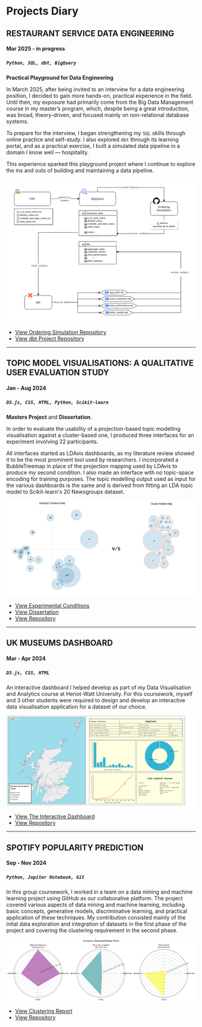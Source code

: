 # Projects Diary

<!--- LOG TEMPLATE
## [PROJECT TITLE]
#### [MONTH - MONTH] (Jan - Feb) [YEAR] (2024) 
##### [TECHNOLOGIES, LANGUAGES, LIBRARIES] (`D3.js, CSS, HTML`)
[SHORT DESCRIPTION]
(An interactive dashboard I helped develop as part of my Data Visualisation and Analytics course at Heriot-Watt University. For this coursework, myself and 3 other students were required to design and develop an interactive data visualisation application for a dataset of our choice.)

[IMG LINK]()
[PRODUCT LINK]()
[REPO LINK]()
--->

## RESTAURANT SERVICE DATA ENGINEERING
#### Mar 2025 - in progress
##### `Python, SQL, dbt, BigQuery`
**Practical Playground for Data Engineering**

In March 2025, after being invited to an interview for a data engineering position, I decided to gain more hands-on, practical experience in the field. Until then, my exposure had primarily come from the Big Data Management course in my master’s program, which, despite being a great introduction, was broad, theory-driven, and focused mainly on non-relational database systems.

To prepare for the interview, I began strengthening my `SQL` skills through online practice and self-study. I also explored `dbt` through its learning portal, and as a practical exercise, I built a simulated data pipeline in a domain I know well — hospitality.

This experience sparked this playground project where I continue to explore the ins and outs of building and maintaining a data pipeline.


![Data Pipeline Flowchart](https://raw.githubusercontent.com/my-ood/restaurant-data-analytics/refs/heads/main/restaurant_ordering_pipeline_diagram.png)

- [View Ordering Simulation Repository](https://github.com/verbal-ale/restaurant_service_simulation)
- [View dbt Project Repository](https://github.com/my-ood/restaurant-data-analytics)

---

## TOPIC MODEL VISUALISATIONS: A QUALITATIVE USER EVALUATION STUDY
#### Jan - Aug 2024
##### `D3.js, CSS, HTML, Python, Scikit-learn`
**Masters Project** and **Dissertation**.

In order to evaluate the usability of a projection-based topic modelling visualisation against a cluster-based one, I produced three interfaces for an experiment involving 22 participants.

All interfaces started as LDAvis dashboards, as my literature review showed it to be the most prominent tool used by researchers. I incorporated a BubbleTreemap in place of the projection mapping used by LDAvis to produce my second condition. I also made an interface with no topic-space encoding for training purposes. The topic modelling output used as input for the various dashboards is the same and is derived from fitting an LDA topic model to Scikit-learn's 20 Newsgroups dataset.

![Demo Screenshot](https://raw.githubusercontent.com/verbal-ale/ldavis-vs-bubblemap/master/src/demo_screenshot.jpg)

- [View Experimental Conditions](https://verbal-ale.github.io/ldavis-vs-bubblemap/)
- [View Dissertation](https://github.com/verbal-ale/ldavis-vs-bubblemap/tree/master/doc/topic_modelling_vis_comparison_a_varbanov_dissertation.pdf)
- [View Repository](https://github.com/verbal-ale/ldavis-vs-bubblemap/)

---

## UK MUSEUMS DASHBOARD
#### Mar - Apr 2024 
##### `D3.js, CSS, HTML`
An interactive dashboard I helped develop as part of my Data Visualisation and Analytics course at Heriot-Watt University. For this coursework, myself and 3 other students were required to design and develop an interactive data visualisation application for a dataset of our choice.

![Dashboard Overview](https://raw.githubusercontent.com/verbal-ale/uk-museums-dashboard/main/media/dashboard_overview.png)

- [View The Interactive Dashboard](https://verbal-ale.github.io/uk-museums-dashboard/)
- [View Repository](https://github.com/verbal-ale/uk-museums-dashboard)

---


## SPOTIFY POPULARITY PREDICTION
#### Sep - Nov 2024 
##### `Python, Jupiter Notebook, Git`

In this group coursework, I worked in a team on a data mining and machine learning project using GitHub as our collaborative platform. The project covered various aspects of data mining and machine learning, including basic concepts, generative models, discriminative learning, and practical application of these techniques. My contribution consisted mainly of the inital data exploration and integration of datasets in the first phase of the project and covering the clustering requirement in the second phase.

![Clustering Report Image](https://raw.githubusercontent.com/verbal-ale/spotify-popularity-prediction/master/assets/k-means_radar_plots.png)

- [View Clustering Report](https://github.com/verbal-ale/spotify-popularity-prediction/tree/master/notebooks/models/Clustering)
- [View Repository](https://github.com/verbal-ale/spotify-popularity-prediction/tree/master)


<!--- 
## Realistic 3D Composition of a Refurbished House

My parents have this house in the country side, an hour and a half drive from where they live now. They want to refurbish it completely (it's a very old house) and eventually move there when they both retire. As I ahd Architectual 3D Design in university I decided to create a 3D model of the future building. I had my dad draw a couple of rough blueprints and put in the measurements of the house. From there me and my parents would have skype sessions now and again so they can have their input on what ot be done and give opinion on what has been done so far. 

### 26.02.2018
Completed building with tiled roof, some PVC windows

![1st Floor Layout](https://github.com/verbal-ale/villa-project/blob/master/1st%20Floor%20Layout%20Qucik%20Render.jpg?raw=true) 
![2nd Floor Layout](https://github.com/verbal-ale/villa-project/blob/master/2nd%20Floor%20Layout%20Qucik%20Render.jpg?raw=true) 
![Exterior](https://github.com/verbal-ale/villa-project/blob/master/Exterior%20Qucik%20Render.jpg?raw=true) 
![Windows](https://github.com/verbal-ale/villa-project/blob/master/Windows.jpg?raw=true) 
--->
